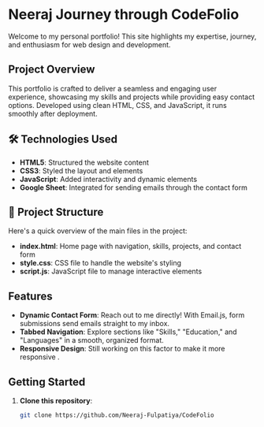 # Neeraj Journey through CodeFolio


Welcome to my personal portfolio! This site highlights my expertise, journey, and enthusiasm for web design and development. 
##  Project Overview

This portfolio is crafted to deliver a seamless and engaging user experience, showcasing my skills and projects while providing easy contact options.
Developed using clean HTML, CSS, and JavaScript, it runs smoothly after deployment.

## 🛠️ Technologies Used

- **HTML5**: Structured the website content 
- **CSS3**: Styled the layout and elements 
- **JavaScript**: Added interactivity and dynamic elements 
- **Google Sheet**: Integrated for sending emails through the contact form 
 
## 📁 Project Structure

Here's a quick overview of the main files in the project:

- **index.html**: Home page with navigation, skills, projects, and contact form
- **style.css**: CSS file to handle the website's styling
- **script.js**: JavaScript file to manage interactive elements
 
##  Features

- **Dynamic Contact Form**: Reach out to me directly! With Email.js, form submissions send emails straight to my inbox. 
- **Tabbed Navigation**: Explore sections like "Skills," "Education," and "Languages" in a smooth, organized format.
- **Responsive Design**: Still working on this factor  to make it more responsive .
 
##  Getting Started

1. **Clone this repository**:
   ```bash
   git clone https://github.com/Neeraj-Fulpatiya/CodeFolio
